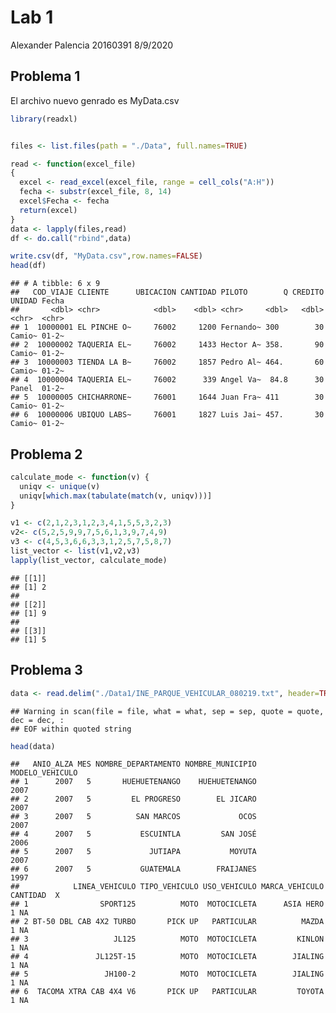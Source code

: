Lab 1
================
Alexander Palencia 20160391
8/9/2020

## Problema 1

El archivo nuevo genrado es MyData.csv

``` r
library(readxl)


files <- list.files(path = "./Data", full.names=TRUE)

read <- function(excel_file)
{
  excel <- read_excel(excel_file, range = cell_cols("A:H"))
  fecha <- substr(excel_file, 8, 14)
  excel$Fecha <- fecha
  return(excel)
}
data <- lapply(files,read)
df <- do.call("rbind",data)

write.csv(df, "MyData.csv",row.names=FALSE)
head(df)
```

    ## # A tibble: 6 x 9
    ##   COD_VIAJE CLIENTE      UBICACION CANTIDAD PILOTO        Q CREDITO UNIDAD Fecha
    ##       <dbl> <chr>            <dbl>    <dbl> <chr>     <dbl>   <dbl> <chr>  <chr>
    ## 1  10000001 EL PINCHE O~     76002     1200 Fernando~ 300        30 Camio~ 01-2~
    ## 2  10000002 TAQUERIA EL~     76002     1433 Hector A~ 358.       90 Camio~ 01-2~
    ## 3  10000003 TIENDA LA B~     76002     1857 Pedro Al~ 464.       60 Camio~ 01-2~
    ## 4  10000004 TAQUERIA EL~     76002      339 Angel Va~  84.8      30 Panel  01-2~
    ## 5  10000005 CHICHARRONE~     76001     1644 Juan Fra~ 411        30 Camio~ 01-2~
    ## 6  10000006 UBIQUO LABS~     76001     1827 Luis Jai~ 457.       30 Camio~ 01-2~

## Problema 2

``` r
calculate_mode <- function(v) {
  uniqv <- unique(v)
  uniqv[which.max(tabulate(match(v, uniqv)))]
}

v1 <- c(2,1,2,3,1,2,3,4,1,5,5,3,2,3)
v2<- c(5,2,5,9,9,7,5,6,1,3,9,7,4,9)
v3 <- c(4,5,3,6,6,3,3,1,2,5,7,5,8,7)
list_vector <- list(v1,v2,v3)
lapply(list_vector, calculate_mode)
```

    ## [[1]]
    ## [1] 2
    ## 
    ## [[2]]
    ## [1] 9
    ## 
    ## [[3]]
    ## [1] 5

## Problema 3

``` r
data <- read.delim("./Data1/INE_PARQUE_VEHICULAR_080219.txt", header=TRUE, sep="|")
```

    ## Warning in scan(file = file, what = what, sep = sep, quote = quote, dec = dec, :
    ## EOF within quoted string

``` r
head(data)
```

    ##   ANIO_ALZA MES NOMBRE_DEPARTAMENTO NOMBRE_MUNICIPIO MODELO_VEHICULO
    ## 1      2007   5       HUEHUETENANGO    HUEHUETENANGO            2007
    ## 2      2007   5         EL PROGRESO        EL JICARO            2007
    ## 3      2007   5          SAN MARCOS             OCOS            2007
    ## 4      2007   5           ESCUINTLA         SAN JOSÉ            2006
    ## 5      2007   5             JUTIAPA           MOYUTA            2007
    ## 6      2007   5           GUATEMALA        FRAIJANES            1997
    ##            LINEA_VEHICULO TIPO_VEHICULO USO_VEHICULO MARCA_VEHICULO CANTIDAD  X
    ## 1                SPORT125          MOTO  MOTOCICLETA      ASIA HERO        1 NA
    ## 2 BT-50 DBL CAB 4X2 TURBO       PICK UP   PARTICULAR          MAZDA        1 NA
    ## 3                   JL125          MOTO  MOTOCICLETA         KINLON        1 NA
    ## 4               JL125T-15          MOTO  MOTOCICLETA        JIALING        1 NA
    ## 5                 JH100-2          MOTO  MOTOCICLETA        JIALING        1 NA
    ## 6  TACOMA XTRA CAB 4X4 V6       PICK UP   PARTICULAR         TOYOTA        1 NA
